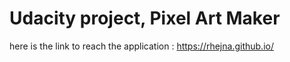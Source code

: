 # Udacity project, Pixel Art Maker

here is the link to reach the application :
https://rhejna.github.io/
